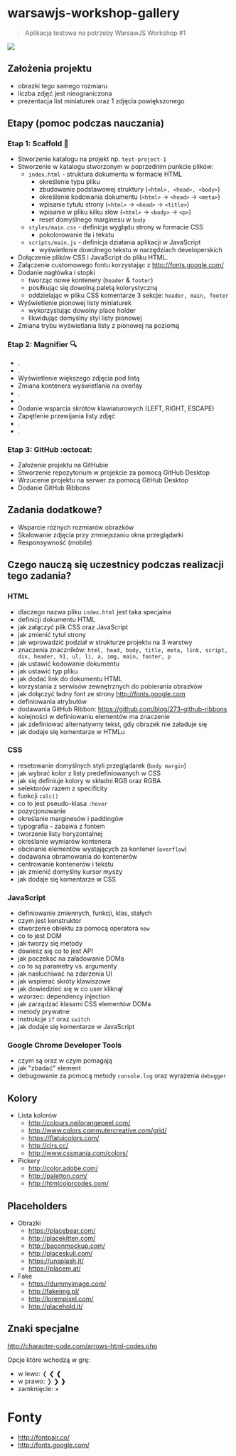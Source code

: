 # warsawjs-workshop-gallery

> Aplikacja testowa na potrzeby WarsawJS Workshop #1

![](http://warsawjs.com/assets/images/logo/logo-transparent-240x240.png)

## Założenia projektu

* obrazki tego samego rozmiaru
* liczba zdjęć jest nieograniczona
* prezentacja list miniaturek oraz 1 zdjęcia powiększonego

## Etapy (pomoc podczas nauczania)

### Etap 1: Scaffold :file_folder:

* Stworzenie katalogu na projekt np. `test-project-1`
* Stworzenie w katalogu stworzonym w poprzednim punkcie plików:
    - `index.html` - struktura dokumentu w formacie HTML
        * określenie typu pliku
        * zbudowanie podstawowej struktury (`<html>, <head>, <body>`)
        * określenie kodowania dokumentu (`<html>` -> `<head>` -> `<meta>`)
        * wpisanie tytułu strony (`<html>` -> `<head>` -> `<title>`)
        * wpisanie w pliku kilku słów (`<html>` -> `<body>` -> `<p>`)
        * reset domyślnego marginesu w `body`
    - `styles/main.css` - definicja wyglądu strony w formacie CSS 
        * pokolorowanie tła i tekstu
    - `scripts/main.js` - definicja działania aplikacji w JavaScript
        * wyświetlenie dowolnego tekstu w narzędziach developerskich
* Dołączenie plików CSS i JavaScript do pliku HTML.
* Załączenie customowego fontu korzystając z http://fonts.google.com/
* Dodanie nagłówka i stopki
    - tworząc nowe kontenery (`header` & `footer`)
    - posiłkując się dowolną paletą kolorystyczną
    - oddzielając w pliku CSS komentarze 3 sekcje: `header, main, footer`
* Wyświetlenie pionowej listy miniaturek
    - wykorzystując dowolny place holder
    - likwidując domyślny styl listy pionowej
* Zmiana trybu wyświetlania listy z pionowej na poziomą

### Etap 2: Magnifier :mag: 

* .
* .
* Wyświetlenie większego zdjęcia pod listą
* Zmiana kontenera wyświetlania na overlay
* .
* .
* Dodanie wsparcia skrótów klawiaturowych (LEFT, RIGHT, ESCAPE)
* Zapętlenie przewijania listy zdjęć
* .
* .

### Etap 3: GitHub :octocat: 

* Założenie projektu na GitHubie
* Stworzenie repozytorium w projekcie za pomocą GitHub Desktop
* Wrzucenie projektu na serwer za pomocą GitHub Desktop
* Dodanie GitHub Ribbons

## Zadania dodatkowe?

* Wsparcie różnych rozmiarów obrazków
* Skalowanie zdjęcia przy zmniejszaniu okna przeglądarki
* Responsywność (mobile)

## Czego nauczą się uczestnicy podczas realizacji tego zadania?

### HTML

* dlaczego nazwa pliku `index.html` jest taka specjalna
* definicji dokumentu HTML
* jak załączyć plik CSS oraz JavaScript
* jak zmienić tytuł strony
* jak wprowadzić podział w strukturze projektu na 3 warstwy
* znaczenia znaczników: `html, head, body, title, meta, link, script, div, header, h1, ul, li, a, img, main, footer, p`
* jak ustawić kodowanie dokumentu
* jak ustawić typ pliku
* jak dodać link do dokumentu HTML
* korzystania z serwisów zewnętrznych do pobierania obrazków
* jak dołączyć ładny font ze strony http://fonts.google.com
* definiowania atrybutów
* dodawania GitHub Ribbon: https://github.com/blog/273-github-ribbons
* kolejności w definiowaniu elementów ma znaczenie
* jak zdefiniować alternatywny tekst, gdy obrazek nie załaduje się
* jak dodaje się komentarze w HTMLu

### CSS

* resetowanie domyślnych styli przeglądarek (`body margin`)
* jak wybrać kolor z listy predefiniowanych w CSS
* jak się definiuje kolory w składni RGB oraz RGBA
* selektorów razem z specificity
* funkcji `calc()`
* co to jest pseudo-klasa `:hover`
* pozycjonowanie
* określanie marginesów i paddingów
* typografia - zabawa z fontem
* tworzenie listy horyzontalnej
* określanie wymiarów kontenera
* obcinanie elementów wystających za kontener (`overflow`)
* dodawania obramowania do kontenerów
* centrowanie kontenerów i tekstu
* jak zmienić domyślny kursor myszy
* jak dodaje się komentarze w CSS

### JavaScript

* definiowanie zmiennych, funkcji, klas, stałych
* czym jest konstruktor
* stworzenie obiektu za pomocą operatora `new`
* co to jest DOM
* jak tworzy się metody
* dowiesz się co to jest API
* jak poczekać na załadowanie DOMa
* co to są parametry vs. argumenty
* jak nasłuchiwać na zdarzenia UI
* jak wspierać skróty klawiszowe
* jak dowiedzieć się w co user kliknął
* wzorzec: dependency injection
* jak zarządzać klasami CSS elementów DOMa
* metody prywatne
* instrukcje `if` oraz `switch`
* jak dodaje się komentarze w JavaScript

### Google Chrome Developer Tools

* czym są oraz w czym pomagają
* jak "zbadać" element
* debugowanie za pomocą metody `console.log` oraz wyrażenia `debugger`

## Kolory

* Lista kolorów
    * http://colours.neilorangepeel.com/
    * http://www.colors.commutercreative.com/grid/
    * https://flatuicolors.com/
    * http://clrs.cc/
    * http://www.cssmania.com/colors/
* Pickery
    * http://color.adobe.com/
    * http://paletton.com/
    * http://htmlcolorcodes.com/

## Placeholders

* Obrazki
    * https://placebear.com/
    * http://placekitten.com/
    * http://baconmockup.com/
    * http://placeskull.com/
    * https://unsplash.it/
    * https://placem.at/
* Fake
    * https://dummyimage.com/
    * http://fakeimg.pl/
    * http://lorempixel.com/
    * http://placehold.it/

## Znaki specjalne

http://character-code.com/arrows-html-codes.php

Opcje które wchodzą w grę:

* w lewo: &#x276c; &#x276e; &#x2770;
* w prawo: &#x276d; &#x276f; &#x2771;
* zamknięcie: &#xD7;

# Fonty

* http://fontpair.co/
* http://fonts.google.com/
